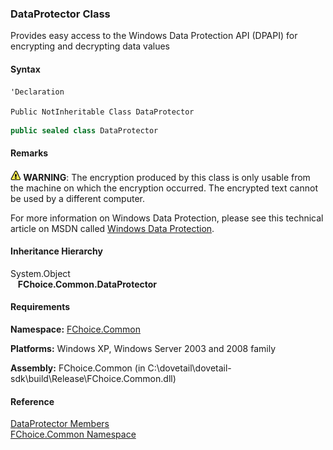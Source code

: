﻿### DataProtector Class

Provides easy access to the Windows Data Protection API (DPAPI) for encrypting and decrypting data values

#### Syntax

```vbnet
'Declaration

Public NotInheritable Class DataProtector 
```

```csharp
public sealed class DataProtector 
```

#### Remarks

**![warning](/images/warning.gif) WARNING**:  The encryption produced by this class is only usable from the machine on which the encryption occurred. The encrypted text cannot be used by a different computer.

For more information on Windows Data Protection, please see this technical article on MSDN called [Windows Data Protection](http://msdn.microsoft.com/library/en-us/dnsecure/html/windataprotection-dpapi.asp).

#### Inheritance Hierarchy

System.Object  
   **FChoice.Common.DataProtector**  

#### Requirements

**Namespace:** [FChoice.Common](FChoice.Common~FChoice.Common_namespace.md)

**Platforms:** Windows XP, Windows Server 2003 and 2008 family

**Assembly:** FChoice.Common (in C:\\dovetail\\dovetail-sdk\\build\\Release\\FChoice.Common.dll)

#### Reference

[DataProtector Members](FChoice.Common~FChoice.Common.DataProtector_members.md)  
[FChoice.Common Namespace](FChoice.Common~FChoice.Common_namespace.md)